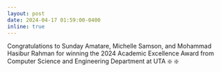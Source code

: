 ```yaml
---
layout: post
date: 2024-04-17 01:59:00-0400
inline: true
---
```


Congratulations to Sunday Amatare, Michelle Samson, and Mohammad Hasibur Rahman for winning the 2024 Academic Excellence Award from Computer Science and Engineering Department at UTA :sparkle: :sparkle:
